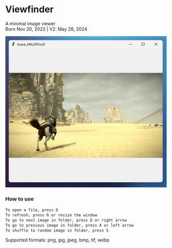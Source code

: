 # Viewfinder
A minimal image viewer  
Born Nov 20, 2023 | V2:  May 28, 2024  

![Screenshot](screenshot.png)

### How to use
```
To open a file, press O
To refresh, press R or resize the window
To go to next image in folder, press D or right arrow
To go to previous image in folder, press A or left arrow
To shuffle to random image in folder, press S
```
Supported formats: png, jpg, jpeg, bmp, tif, webp